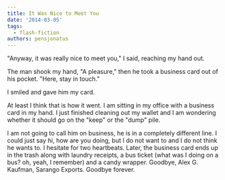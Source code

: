 ```yaml
---
title: It Was Nice to Meet You
date: '2014-03-05'
tags:
  - flash-fiction
authors: pensjonatus
---
```


"Anyway, it was really nice to meet you," I said, reaching my hand out.

<!-- truncate -->

The man shook my hand, "A pleasure," then he took a business card out of his
pocket. "Here, stay in touch."

I smiled and gave him my card.

At least I think that is how it went. I am sitting in my office with a business
card in my hand. I just finished cleaning out my wallet and I am wondering
whether it should go on the "keep" or the "dump" pile.

I am not going to call him on business, he is in a completely different line. I
could just say hi, how are you doing, but I do not want to and I do not think he
wants to. I hesitate for two heartbeats. Later, the business card ends up in the
trash along with laundry receipts, a bus ticket (what was I doing on a bus? oh,
yeah, I remember) and a candy wrapper. Goodbye, Alex G. Kaufman, Sarango
Exports. Goodbye forever.
